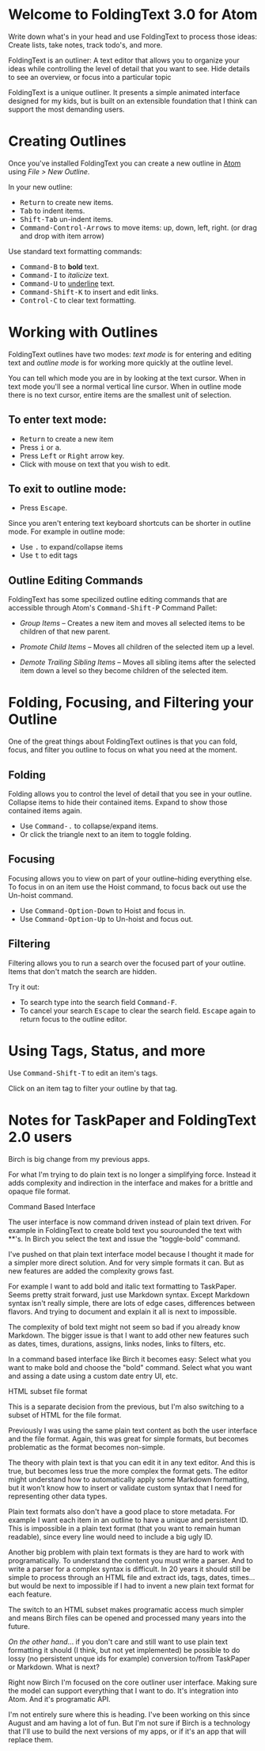 # Welcome to FoldingText 3.0 for Atom

Write down what's in your head and use FoldingText to process those ideas: Create lists, take notes, track todo's, and more.

FoldingText is an outliner: A text editor that allows you to organize your ideas while controlling the level of detail that you want to see. Hide details to see an overview, or focus into a particular topic

FoldingText is a unique outliner. It presents a simple animated interface designed for my kids, but is built on an extensible foundation that I think can support the most demanding users.

# Creating Outlines

Once you've installed FoldingText you can create a new outline in [Atom](https://atom.io) using *File > New Outline*.

In your new outline:

- <kbd>Return</kbd> to create new items.
- <kbd>Tab</kbd> to indent items.
- <kbd>Shift-Tab</kbd> un-indent items.
- <kbd>Command-Control-Arrows</kbd> to move items: up, down, left, right. (or drag and drop with item arrow)

Use standard text formatting commands:
 
- <kbd>Command-B</kbd> to **bold** text.
- <kbd>Command-I</kbd> to *italicize* text.
- <kbd>Command-U</kbd> to <u>underline</u> text.
- <kbd>Command-Shift-K</kbd> to insert and edit links.
- <kbd>Control-C</kbd> to clear text formatting.

# Working with Outlines

FoldingText outlines have two modes: _text mode_ is for entering and editing text and _outline mode_ is for working more quickly at the outline level.

You can tell which mode you are in by looking at the text cursor. When in text mode you'll see a normal vertical line cursor. When in outline mode there is no text cursor, entire items are the smallest unit of selection.

## To enter text mode:

- <kbd>Return</kbd> to create a new item
- Press <kbd>i</kbd> or <kbd>a</kbd>.
- Press <kbd>Left</kbd> or <kbd>Right</kbd> arrow key.
- Click with mouse on text that you wish to edit.

## To exit to outline mode:

- Press <kbd>Escape</kbd>.

Since you aren't entering text keyboard shortcuts can be shorter in outline mode. For example in outline mode:

- Use <kbd>.</kbd> to expand/collapse items
- Use <kbd>t</kbd> to edit tags

## Outline Editing Commands

FoldingText has some specilized outline editing commands that are accessible through Atom's <kbd>Command-Shift-P</kbd> Command Pallet:

- _Group Items_ – Creates a new item and moves all selected items to be children of that new parent.

- _Promote Child Items_ – Moves all children of the selected item up a level.

- _Demote Trailing Sibling Items_ – Moves all sibling items after the selected item down a level so they become children of the selected item.

# Folding, Focusing, and Filtering your Outline

One of the great things about FoldingText outlines is that you can fold, focus, and filter you outline to focus on what you need at the moment.

## Folding

Folding allows you to control the level of detail that you see in your outline. Collapse items to hide their contained items. Expand to show those contained items again.

- Use <kbd>Command-.</kbd> to collapse/expand items.
- Or click the triangle next to an item to toggle folding.

## Focusing

Focusing allows you to view on part of your outline–hiding everything else. To focus in on an item use the Hoist command, to focus back out use the Un-hoist command.

- Use <kbd>Command-Option-Down</kbd> to Hoist and focus in.
- Use <kbd>Command-Option-Up</kbd> to Un-hoist and focus out.

## Filtering

Filtering allows you to run a search over the focused part of your outline. Items that don't match the search are hidden.

Try it out:

- To search type into the search field <kbd>Command-F</kbd>.
- To cancel your search <kbd>Escape</kbd> to clear the search field. <kbd>Escape</kbd> again to return focus to the outline editor.

# Using Tags, Status, and more

Use <kbd>Command-Shift-T</kbd> to edit an item's tags.

Click on an item tag to filter your outline by that tag.

# Notes for TaskPaper and FoldingText 2.0 users

Birch is big change from my previous apps.

For what I'm trying to do plain text is no longer a simplifying force. Instead it adds complexity and indirection in the interface and makes for a brittle and opaque file format.</p>


Command Based Interface

The user interface is now command driven instead of plain text driven. For example in FoldingText to create bold text you sourounded the text with **'s. In Birch you select the text and issue the "toggle-bold" command.

I've pushed on that plain text interface model because I thought it made for a simpler more direct solution. And for very simple formats it can. But as new features are added the complexity grows fast.

For example I want to add bold and italic text formatting to TaskPaper. Seems pretty strait forward, just use Markdown syntax. Except Markdown syntax isn't really simple, there are lots of edge cases, differences between flavors. And trying to document and explain it all is next to impossible.

The complexity of bold text might not seem so bad if you already know Markdown. The bigger issue is that I want to add other new features such as dates, times, durations, assigns, links nodes, links to filters, etc.

In a command based interface like Birch it becomes easy: Select what you  want to make bold and choose the "bold" command. Select what you want and assing a date using a custom date entry UI, etc.

HTML subset file format


This is a separate decision from the previous, but I'm also switching to a subset of HTML for the file format.

Previously I was using the same plain text content as both the user interface and the file format. Again, this was great for simple formats, but becomes problematic as the format becomes non-simple.

The theory with plain text is that you can edit it in any text editor. And this is true, but becomes less true the more complex the format gets. The editor might understand how to automatically apply some Markdown formatting, but it won't know how to insert or validate custom syntax that I need for representing other data types.

Plain text formats also don't have a good place to store metadata. For example I want each item in an outline to have a unique and persistent ID. This is impossible in a plain text format (that you want to remain human readable), since every line would need to include a big ugly ID.

Another big problem with plain text formats is they are hard to work with programatically. To understand the content you must write a parser. And to write a parser for a complex syntax is difficult. In 20 years it should still be simple to process through an HTML file and extract ids, tags, dates, times... but would be next to impossible if I had to invent a new plain text format for each feature.

The switch to an HTML subset makes programatic access much simpler and means Birch files can be opened and processed many years into the future.

*On the other hand*... if you don't care and still want to use plain text formatting it should (I think, but not yet implemented) be possible to do lossy (no persistent unque ids for example) conversion to/from TaskPaper or Markdown.
What is next?

Right now Birch I'm focused on the core outliner user interface. Making sure the model can support everything that I want to do. It's integration into Atom. And it's programatic API.

I'm not entirely sure where this is heading. I've been working on this since August and am having a lot of fun. But I'm not sure if Birch is a technology that I'll use to build the next versions of my apps, or if it's an app that will replace them.